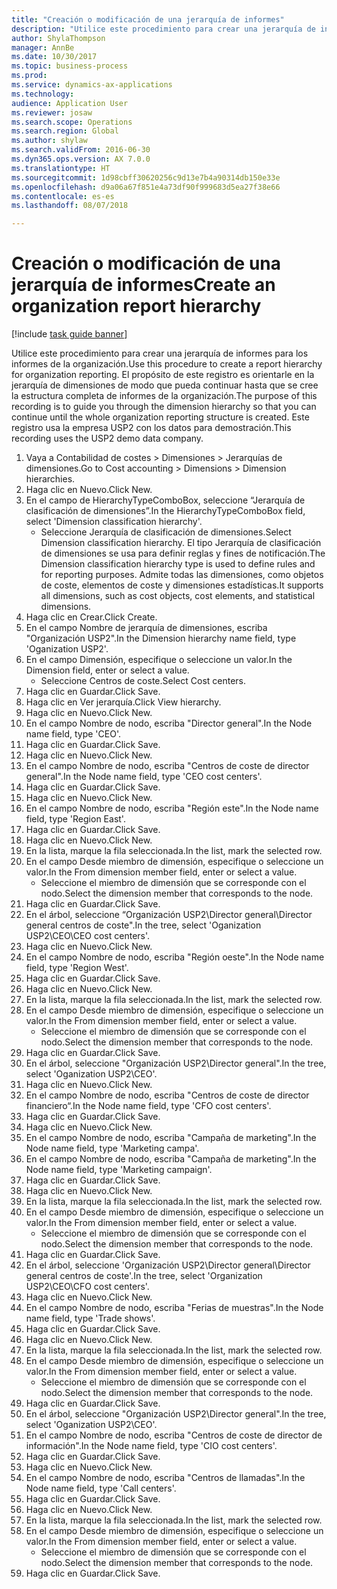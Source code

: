 ```yaml
--- 
title: "Creación o modificación de una jerarquía de informes"
description: "Utilice este procedimiento para crear una jerarquía de informes para los informes de la organización."
author: ShylaThompson
manager: AnnBe
ms.date: 10/30/2017
ms.topic: business-process
ms.prod: 
ms.service: dynamics-ax-applications
ms.technology: 
audience: Application User
ms.reviewer: josaw
ms.search.scope: Operations
ms.search.region: Global
ms.author: shylaw
ms.search.validFrom: 2016-06-30
ms.dyn365.ops.version: AX 7.0.0
ms.translationtype: HT
ms.sourcegitcommit: 1d98cbff30620256c9d13e7b4a90314db150e33e
ms.openlocfilehash: d9a06a67f851e4a73df90f999683d5ea27f38e66
ms.contentlocale: es-es
ms.lasthandoff: 08/07/2018

---
```

# <a name="create-an-organization-report-hierarchy"></a><span data-ttu-id="8342d-103">Creación o modificación de una jerarquía de informes</span><span class="sxs-lookup"><span data-stu-id="8342d-103">Create an organization report hierarchy</span></span>

[!include [task guide banner](../../includes/task-guide-banner.md)]

<span data-ttu-id="8342d-104">Utilice este procedimiento para crear una jerarquía de informes para los informes de la organización.</span><span class="sxs-lookup"><span data-stu-id="8342d-104">Use this procedure to create a report hierarchy for organization reporting.</span></span> <span data-ttu-id="8342d-105">El propósito de este registro es orientarle en la jerarquía de dimensiones de modo que pueda continuar hasta que se cree la estructura completa de informes de la organización.</span><span class="sxs-lookup"><span data-stu-id="8342d-105">The purpose of this recording is to guide you through the dimension hierarchy so that you can continue until the whole organization reporting structure is created.</span></span> <span data-ttu-id="8342d-106">Este registro usa la empresa USP2 con los datos para demostración.</span><span class="sxs-lookup"><span data-stu-id="8342d-106">This recording uses the USP2 demo data company.</span></span>

1. <span data-ttu-id="8342d-107">Vaya a Contabilidad de costes > Dimensiones > Jerarquías de dimensiones.</span><span class="sxs-lookup"><span data-stu-id="8342d-107">Go to Cost accounting > Dimensions > Dimension hierarchies.</span></span>
2. <span data-ttu-id="8342d-108">Haga clic en Nuevo.</span><span class="sxs-lookup"><span data-stu-id="8342d-108">Click New.</span></span>
3. <span data-ttu-id="8342d-109">En el campo de HierarchyTypeComboBox, seleccione “Jerarquía de clasificación de dimensiones”.</span><span class="sxs-lookup"><span data-stu-id="8342d-109">In the HierarchyTypeComboBox field, select 'Dimension classification hierarchy'.</span></span>
    * <span data-ttu-id="8342d-110">Seleccione Jerarquía de clasificación de dimensiones.</span><span class="sxs-lookup"><span data-stu-id="8342d-110">Select Dimension classification hierarchy.</span></span> <span data-ttu-id="8342d-111">El tipo Jerarquía de clasificación de dimensiones se usa para definir reglas y fines de notificación.</span><span class="sxs-lookup"><span data-stu-id="8342d-111">The Dimension classification hierarchy type is used to define rules and for reporting purposes.</span></span> <span data-ttu-id="8342d-112">Admite todas las dimensiones, como objetos de coste, elementos de coste y dimensiones estadísticas.</span><span class="sxs-lookup"><span data-stu-id="8342d-112">It supports all dimensions, such as cost objects, cost elements, and statistical dimensions.</span></span>  
4. <span data-ttu-id="8342d-113">Haga clic en Crear.</span><span class="sxs-lookup"><span data-stu-id="8342d-113">Click Create.</span></span>
5. <span data-ttu-id="8342d-114">En el campo Nombre de jerarquía de dimensiones, escriba "Organización USP2".</span><span class="sxs-lookup"><span data-stu-id="8342d-114">In the Dimension hierarchy name field, type 'Oganization USP2'.</span></span>
6. <span data-ttu-id="8342d-115">En el campo Dimensión, especifique o seleccione un valor.</span><span class="sxs-lookup"><span data-stu-id="8342d-115">In the Dimension field, enter or select a value.</span></span>
    * <span data-ttu-id="8342d-116">Seleccione Centros de coste.</span><span class="sxs-lookup"><span data-stu-id="8342d-116">Select Cost centers.</span></span>  
7. <span data-ttu-id="8342d-117">Haga clic en Guardar.</span><span class="sxs-lookup"><span data-stu-id="8342d-117">Click Save.</span></span>
8. <span data-ttu-id="8342d-118">Haga clic en Ver jerarquía.</span><span class="sxs-lookup"><span data-stu-id="8342d-118">Click View hierarchy.</span></span>
9. <span data-ttu-id="8342d-119">Haga clic en Nuevo.</span><span class="sxs-lookup"><span data-stu-id="8342d-119">Click New.</span></span>
10. <span data-ttu-id="8342d-120">En el campo Nombre de nodo, escriba "Director general".</span><span class="sxs-lookup"><span data-stu-id="8342d-120">In the Node name field, type 'CEO'.</span></span>
11. <span data-ttu-id="8342d-121">Haga clic en Guardar.</span><span class="sxs-lookup"><span data-stu-id="8342d-121">Click Save.</span></span>
12. <span data-ttu-id="8342d-122">Haga clic en Nuevo.</span><span class="sxs-lookup"><span data-stu-id="8342d-122">Click New.</span></span>
13. <span data-ttu-id="8342d-123">En el campo Nombre de nodo, escriba "Centros de coste de director general".</span><span class="sxs-lookup"><span data-stu-id="8342d-123">In the Node name field, type 'CEO cost centers'.</span></span>
14. <span data-ttu-id="8342d-124">Haga clic en Guardar.</span><span class="sxs-lookup"><span data-stu-id="8342d-124">Click Save.</span></span>
15. <span data-ttu-id="8342d-125">Haga clic en Nuevo.</span><span class="sxs-lookup"><span data-stu-id="8342d-125">Click New.</span></span>
16. <span data-ttu-id="8342d-126">En el campo Nombre de nodo, escriba "Región este".</span><span class="sxs-lookup"><span data-stu-id="8342d-126">In the Node name field, type 'Region East'.</span></span>
17. <span data-ttu-id="8342d-127">Haga clic en Guardar.</span><span class="sxs-lookup"><span data-stu-id="8342d-127">Click Save.</span></span>
18. <span data-ttu-id="8342d-128">Haga clic en Nuevo.</span><span class="sxs-lookup"><span data-stu-id="8342d-128">Click New.</span></span>
19. <span data-ttu-id="8342d-129">En la lista, marque la fila seleccionada.</span><span class="sxs-lookup"><span data-stu-id="8342d-129">In the list, mark the selected row.</span></span>
20. <span data-ttu-id="8342d-130">En el campo Desde miembro de dimensión, especifique o seleccione un valor.</span><span class="sxs-lookup"><span data-stu-id="8342d-130">In the From dimension member field, enter or select a value.</span></span>
    * <span data-ttu-id="8342d-131">Seleccione el miembro de dimensión que se corresponde con el nodo.</span><span class="sxs-lookup"><span data-stu-id="8342d-131">Select the dimension member that corresponds to the node.</span></span>  
21. <span data-ttu-id="8342d-132">Haga clic en Guardar.</span><span class="sxs-lookup"><span data-stu-id="8342d-132">Click Save.</span></span>
22. <span data-ttu-id="8342d-133">En el árbol, seleccione “Organización USP2\Director general\Director general centros de coste".</span><span class="sxs-lookup"><span data-stu-id="8342d-133">In the tree, select 'Oganization USP2\CEO\CEO cost centers'.</span></span>
23. <span data-ttu-id="8342d-134">Haga clic en Nuevo.</span><span class="sxs-lookup"><span data-stu-id="8342d-134">Click New.</span></span>
24. <span data-ttu-id="8342d-135">En el campo Nombre de nodo, escriba "Región oeste".</span><span class="sxs-lookup"><span data-stu-id="8342d-135">In the Node name field, type 'Region West'.</span></span>
25. <span data-ttu-id="8342d-136">Haga clic en Guardar.</span><span class="sxs-lookup"><span data-stu-id="8342d-136">Click Save.</span></span>
26. <span data-ttu-id="8342d-137">Haga clic en Nuevo.</span><span class="sxs-lookup"><span data-stu-id="8342d-137">Click New.</span></span>
27. <span data-ttu-id="8342d-138">En la lista, marque la fila seleccionada.</span><span class="sxs-lookup"><span data-stu-id="8342d-138">In the list, mark the selected row.</span></span>
28. <span data-ttu-id="8342d-139">En el campo Desde miembro de dimensión, especifique o seleccione un valor.</span><span class="sxs-lookup"><span data-stu-id="8342d-139">In the From dimension member field, enter or select a value.</span></span>
    * <span data-ttu-id="8342d-140">Seleccione el miembro de dimensión que se corresponde con el nodo.</span><span class="sxs-lookup"><span data-stu-id="8342d-140">Select the dimension member that corresponds to the node.</span></span>  
29. <span data-ttu-id="8342d-141">Haga clic en Guardar.</span><span class="sxs-lookup"><span data-stu-id="8342d-141">Click Save.</span></span>
30. <span data-ttu-id="8342d-142">En el árbol, seleccione "Organización USP2\Director general".</span><span class="sxs-lookup"><span data-stu-id="8342d-142">In the tree, select 'Oganization USP2\CEO'.</span></span>
31. <span data-ttu-id="8342d-143">Haga clic en Nuevo.</span><span class="sxs-lookup"><span data-stu-id="8342d-143">Click New.</span></span>
32. <span data-ttu-id="8342d-144">En el campo Nombre de nodo, escriba "Centros de coste de director financiero“.</span><span class="sxs-lookup"><span data-stu-id="8342d-144">In the Node name field, type 'CFO cost centers'.</span></span>
33. <span data-ttu-id="8342d-145">Haga clic en Guardar.</span><span class="sxs-lookup"><span data-stu-id="8342d-145">Click Save.</span></span>
34. <span data-ttu-id="8342d-146">Haga clic en Nuevo.</span><span class="sxs-lookup"><span data-stu-id="8342d-146">Click New.</span></span>
35. <span data-ttu-id="8342d-147">En el campo Nombre de nodo, escriba "Campaña de marketing".</span><span class="sxs-lookup"><span data-stu-id="8342d-147">In the Node name field, type 'Marketing campa'.</span></span>
36. <span data-ttu-id="8342d-148">En el campo Nombre de nodo, escriba "Campaña de marketing".</span><span class="sxs-lookup"><span data-stu-id="8342d-148">In the Node name field, type 'Marketing campaign'.</span></span>
37. <span data-ttu-id="8342d-149">Haga clic en Guardar.</span><span class="sxs-lookup"><span data-stu-id="8342d-149">Click Save.</span></span>
38. <span data-ttu-id="8342d-150">Haga clic en Nuevo.</span><span class="sxs-lookup"><span data-stu-id="8342d-150">Click New.</span></span>
39. <span data-ttu-id="8342d-151">En la lista, marque la fila seleccionada.</span><span class="sxs-lookup"><span data-stu-id="8342d-151">In the list, mark the selected row.</span></span>
40. <span data-ttu-id="8342d-152">En el campo Desde miembro de dimensión, especifique o seleccione un valor.</span><span class="sxs-lookup"><span data-stu-id="8342d-152">In the From dimension member field, enter or select a value.</span></span>
    * <span data-ttu-id="8342d-153">Seleccione el miembro de dimensión que se corresponde con el nodo.</span><span class="sxs-lookup"><span data-stu-id="8342d-153">Select the dimension member that corresponds to the node.</span></span>  
41. <span data-ttu-id="8342d-154">Haga clic en Guardar.</span><span class="sxs-lookup"><span data-stu-id="8342d-154">Click Save.</span></span>
42. <span data-ttu-id="8342d-155">En el árbol, seleccione 'Organización USP2\Director general\Director general centros de coste'.</span><span class="sxs-lookup"><span data-stu-id="8342d-155">In the tree, select 'Organization USP2\CEO\CFO cost centers'.</span></span>
43. <span data-ttu-id="8342d-156">Haga clic en Nuevo.</span><span class="sxs-lookup"><span data-stu-id="8342d-156">Click New.</span></span>
44. <span data-ttu-id="8342d-157">En el campo Nombre de nodo, escriba "Ferias de muestras".</span><span class="sxs-lookup"><span data-stu-id="8342d-157">In the Node name field, type 'Trade shows'.</span></span>
45. <span data-ttu-id="8342d-158">Haga clic en Guardar.</span><span class="sxs-lookup"><span data-stu-id="8342d-158">Click Save.</span></span>
46. <span data-ttu-id="8342d-159">Haga clic en Nuevo.</span><span class="sxs-lookup"><span data-stu-id="8342d-159">Click New.</span></span>
47. <span data-ttu-id="8342d-160">En la lista, marque la fila seleccionada.</span><span class="sxs-lookup"><span data-stu-id="8342d-160">In the list, mark the selected row.</span></span>
48. <span data-ttu-id="8342d-161">En el campo Desde miembro de dimensión, especifique o seleccione un valor.</span><span class="sxs-lookup"><span data-stu-id="8342d-161">In the From dimension member field, enter or select a value.</span></span>
    * <span data-ttu-id="8342d-162">Seleccione el miembro de dimensión que se corresponde con el nodo.</span><span class="sxs-lookup"><span data-stu-id="8342d-162">Select the dimension member that corresponds to the node.</span></span>  
49. <span data-ttu-id="8342d-163">Haga clic en Guardar.</span><span class="sxs-lookup"><span data-stu-id="8342d-163">Click Save.</span></span>
50. <span data-ttu-id="8342d-164">En el árbol, seleccione "Organización USP2\Director general".</span><span class="sxs-lookup"><span data-stu-id="8342d-164">In the tree, select 'Oganization USP2\CEO'.</span></span>
51. <span data-ttu-id="8342d-165">En el campo Nombre de nodo, escriba "Centros de coste de director de información".</span><span class="sxs-lookup"><span data-stu-id="8342d-165">In the Node name field, type 'CIO cost centers'.</span></span>
52. <span data-ttu-id="8342d-166">Haga clic en Guardar.</span><span class="sxs-lookup"><span data-stu-id="8342d-166">Click Save.</span></span>
53. <span data-ttu-id="8342d-167">Haga clic en Nuevo.</span><span class="sxs-lookup"><span data-stu-id="8342d-167">Click New.</span></span>
54. <span data-ttu-id="8342d-168">En el campo Nombre de nodo, escriba "Centros de llamadas".</span><span class="sxs-lookup"><span data-stu-id="8342d-168">In the Node name field, type 'Call centers'.</span></span>
55. <span data-ttu-id="8342d-169">Haga clic en Guardar.</span><span class="sxs-lookup"><span data-stu-id="8342d-169">Click Save.</span></span>
56. <span data-ttu-id="8342d-170">Haga clic en Nuevo.</span><span class="sxs-lookup"><span data-stu-id="8342d-170">Click New.</span></span>
57. <span data-ttu-id="8342d-171">En la lista, marque la fila seleccionada.</span><span class="sxs-lookup"><span data-stu-id="8342d-171">In the list, mark the selected row.</span></span>
58. <span data-ttu-id="8342d-172">En el campo Desde miembro de dimensión, especifique o seleccione un valor.</span><span class="sxs-lookup"><span data-stu-id="8342d-172">In the From dimension member field, enter or select a value.</span></span>
    * <span data-ttu-id="8342d-173">Seleccione el miembro de dimensión que se corresponde con el nodo.</span><span class="sxs-lookup"><span data-stu-id="8342d-173">Select the dimension member that corresponds to the node.</span></span>  
59. <span data-ttu-id="8342d-174">Haga clic en Guardar.</span><span class="sxs-lookup"><span data-stu-id="8342d-174">Click Save.</span></span>


